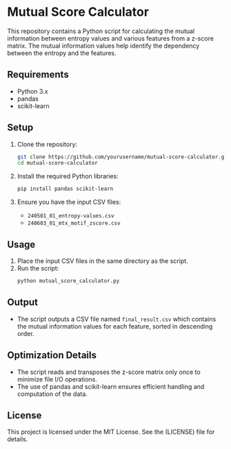 # Mutual Score Calculator

This repository contains a Python script for calculating the mutual information between entropy values and various features from a z-score matrix. The mutual information values help identify the dependency between the entropy and the features.

## Requirements

- Python 3.x
- pandas
- scikit-learn

## Setup

1. Clone the repository:
    ```sh
    git clone https://github.com/yourusername/mutual-score-calculator.git
    cd mutual-score-calculator
    ```

2. Install the required Python libraries:
    ```sh
    pip install pandas scikit-learn
    ```

3. Ensure you have the input CSV files:
    - `240501_01_entropy-values.csv`
    - `240603_01_mtx_motif_zscore.csv`

## Usage

1. Place the input CSV files in the same directory as the script.
2. Run the script:
    ```sh
    python mutual_score_calculator.py
    ```

## Output

- The script outputs a CSV file named `final_result.csv` which contains the mutual information values for each feature, sorted in descending order.

## Optimization Details

- The script reads and transposes the z-score matrix only once to minimize file I/O operations.
- The use of pandas and scikit-learn ensures efficient handling and computation of the data.

## License

This project is licensed under the MIT License. See the (LICENSE) file for details.




